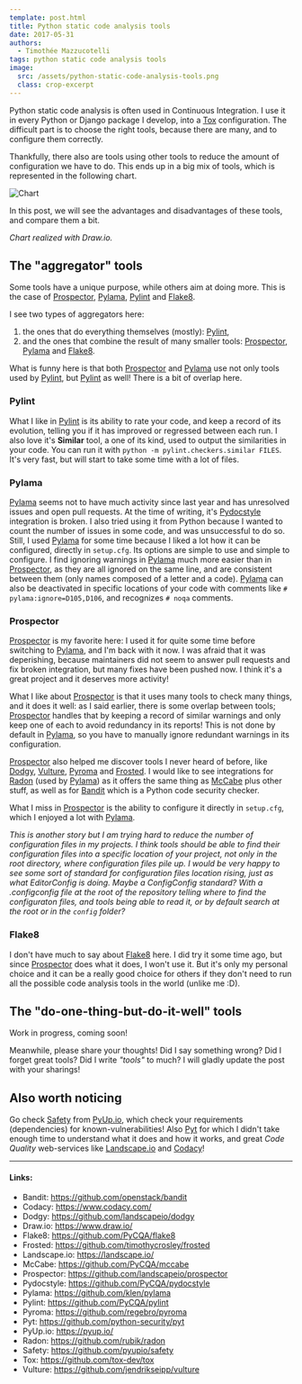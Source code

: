 ```yaml
---
template: post.html
title: Python static code analysis tools
date: 2017-05-31
authors:
  - Timothée Mazzucotelli
tags: python static code analysis tools
image:
  src: /assets/python-static-code-analysis-tools.png
  class: crop-excerpt
---
```


Python static code analysis is often used in Continuous Integration. I use it in every Python or Django package I develop, into a [Tox] configuration. The difficult part is to choose the right tools, because there are many, and to configure them correctly.

Thankfully, there also are tools using other tools to reduce the amount of configuration we have to do. This ends up in a big mix of tools, which is represented in the following chart.

<!--more-->

![Chart](../assets/python-static-code-analysis-tools.png)

In this post, we will see the advantages and disadvantages of these tools, and compare them a bit.

*Chart realized with Draw.io.*

## The "aggregator" tools

Some tools have a unique purpose, while others aim at doing more. This is the case of [Prospector], [Pylama], [Pylint] and [Flake8].

I see two types of aggregators here:

1. the ones that do everything themselves (mostly): [Pylint],
2. and the ones that combine the result of many smaller tools: [Prospector], [Pylama] and [Flake8].

What is funny here is that both [Prospector] and [Pylama] use not only tools used by [Pylint], but [Pylint] as well! There is a bit of overlap here.

### Pylint

What I like in [Pylint] is its ability to rate your code, and keep a record of its evolution, telling you if it has improved or regressed between each run. I also love it's **Similar** tool, a one of its kind, used to output the similarities in your code. You can run it with `python -m pylint.checkers.similar FILES`. It's very fast, but will start to take some time with a lot of files.

### Pylama

[Pylama] seems not to have much activity since last year and has unresolved issues and open pull requests. At the time of writing, it's [Pydocstyle] integration is broken. I also tried using it from Python because I wanted to count the number of issues in some code, and was unsuccessful to do so. Still, I used [Pylama] for some time because I liked a lot how it can be configured, directly in `setup.cfg`. Its options are simple to use and simple to configure. I find ignoring warnings in [Pylama] much more easier than in [Prospector], as they are all ignored on the same line, and are consistent between them (only names composed of a letter and a code). [Pylama] can also be deactivated in specific locations of your code with comments like `# pylama:ignore=D105,D106`, and recognizes `# noqa` comments.

### Prospector

[Prospector] is my favorite here: I used it for quite some time before switching to [Pylama], and I'm back with it now. I was afraid that it was deperishing, because maintainers did not seem to answer pull requests and fix broken integration, but many fixes have been pushed now. I think it's a great project and it deserves more activity!

What I like about [Prospector] is that it uses many tools to check many things, and it does it well: as I said earlier, there is some overlap between tools; [Prospector] handles that by keeping a record of similar warnings and only keep one of each to avoid redundancy in its reports! This is not done by default in [Pylama], so you have to manually ignore redundant warnings in its configuration.

[Prospector] also helped me discover tools I never heard of before, like [Dodgy], [Vulture], [Pyroma] and [Frosted]. I would like to see integrations for [Radon] (used by [Pylama]) as it offers the same thing as [McCabe] plus other stuff, as well as for [Bandit] which is a Python code security checker.

What I miss in [Prospector] is the ability to configure it directly in `setup.cfg`, which I enjoyed a lot with [Pylama].

*This is another story but I am trying hard to reduce the number of configuration files in my projects. I think tools should be able to find their configuration files into a specific location of your project, not only in the root directory, where configuration files pile up. I would be very happy to see some sort of standard for configuration files location rising, just as what EditorConfig is doing. Maybe a ConfigConfig standard? With a .configconfig file at the root of the repository telling where to find the configuraton files, and tools being able to read it, or by default search at the root or in the `config` folder?*

### Flake8

I don't have much to say about [Flake8] here. I did try it some time ago, but since [Prospector] does what it does, I won't use it. But it's only my personal choice and it can be a really good choice for others if they don't need to run all the possible code analysis tools in the world (unlike me :D).

## The "do-one-thing-but-do-it-well" tools

Work in progress, coming soon!

Meanwhile, please share your thoughts! Did I say something wrong? Did I forget great tools? Did I write *"tools"* to much? I will gladly update the post with your sharings!

## Also worth noticing

Go check [Safety] from [PyUp.io], which check your requirements (dependencies) for known-vulnerabilities! Also [Pyt] for which I didn't take enough time to understand what it does and how it works, and great *Code Quality* web-services like [Landscape.io] and [Codacy]!

---

#### Links:

- Bandit: https://github.com/openstack/bandit
- Codacy: https://www.codacy.com/
- Dodgy: https://github.com/landscapeio/dodgy
- Draw.io: https://www.draw.io/
- Flake8: https://github.com/PyCQA/flake8
- Frosted: https://github.com/timothycrosley/frosted
- Landscape.io: https://landscape.io/
- McCabe: https://github.com/PyCQA/mccabe
- Prospector: https://github.com/landscapeio/prospector
- Pydocstyle: https://github.com/PyCQA/pydocstyle
- Pylama: https://github.com/klen/pylama
- Pylint: https://github.com/PyCQA/pylint
- Pyroma: https://github.com/regebro/pyroma
- Pyt: https://github.com/python-security/pyt
- PyUp.io: https://pyup.io/
- Radon: https://github.com/rubik/radon
- Safety: https://github.com/pyupio/safety
- Tox: https://github.com/tox-dev/tox
- Vulture: https://github.com/jendrikseipp/vulture

[bandit]: https://github.com/openstack/bandit
[codacy]: https://www.codacy.com/
[dodgy]: https://github.com/landscapeio/dodgy
[flake8]: https://github.com/PyCQA/flake8
[frosted]: https://github.com/timothycrosley/frosted
[landscape.io]: https://landscape.io/
[mccabe]: https://github.com/PyCQA/mccabe
[prospector]: https://github.com/landscapeio/prospector
[pydocstyle]: https://github.com/PyCQA/pydocstyle
[pylama]: https://github.com/klen/pylama
[pylint]: https://github.com/PyCQA/pylint
[pyroma]: https://github.com/regebro/pyroma
[pyt]: https://github.com/python-security/pyt
[pyup.io]: https://pyup.io/
[radon]: https://github.com/rubik/radon
[safety]: https://github.com/pyupio/safety
[tox]: https://github.com/tox-dev/tox
[vulture]: https://github.com/jendrikseipp/vulture
